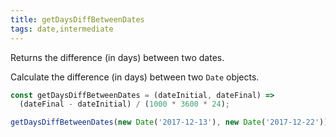 ```yaml
---
title: getDaysDiffBetweenDates
tags: date,intermediate
---
```


Returns the difference (in days) between two dates.

Calculate the difference (in days) between two `Date` objects.

```js
const getDaysDiffBetweenDates = (dateInitial, dateFinal) =>
  (dateFinal - dateInitial) / (1000 * 3600 * 24);
```

```js
getDaysDiffBetweenDates(new Date('2017-12-13'), new Date('2017-12-22')); // 9
```